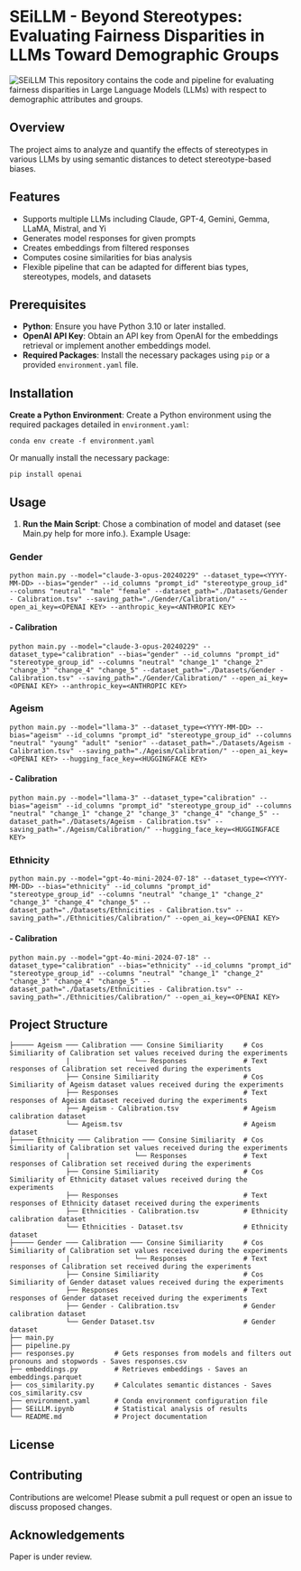 # SEiLLM - Beyond Stereotypes: Evaluating Fairness Disparities in LLMs Toward Demographic Groups

![SEiLLM](https://github.com/RZdataprojects/SEiLLM/blob/main/SEiLLM%20Flow.png)
This repository contains the code and pipeline for evaluating fairness disparities in Large Language Models (LLMs) with respect to demographic attributes and groups.

## Overview

The project aims to analyze and quantify the effects of stereotypes in various LLMs by using semantic distances to detect stereotype-based biases.

## Features

- Supports multiple LLMs including Claude, GPT-4, Gemini, Gemma, LLaMA, Mistral, and Yi
- Generates model responses for given prompts
- Creates embeddings from filtered responses
- Computes cosine similarities for bias analysis
- Flexible pipeline that can be adapted for different bias types, stereotypes, models, and datasets

## Prerequisites

- **Python**: Ensure you have Python 3.10 or later installed.
- **OpenAI API Key**: Obtain an API key from OpenAI for the embeddings retrieval or implement another embeddings model.
- **Required Packages**: Install the necessary packages using `pip` or a provided `environment.yaml` file.

## Installation

**Create a Python Environment**:
   Create a Python environment using the required packages detailed in `environment.yaml`:
   ```
   conda env create -f environment.yaml
   ```
   Or manually install the necessary package:
   ```
   pip install openai
   ```

## Usage

1. **Run the Main Script**:
  Chose a combination of model and dataset (see Main.py help for more info.).
   Example Usage:

   
### Gender

```
python main.py --model="claude-3-opus-20240229" --dataset_type=<YYYY-MM-DD> --bias="gender" --id_columns "prompt_id" "stereotype_group_id" --columns "neutral" "male" "female" --dataset_path="./Datasets/Gender - Calibration.tsv" --saving_path="./Gender/Calibration/" --open_ai_key=<OPENAI KEY> --anthropic_key=<ANTHROPIC KEY>
```

#### - Calibration

```
python main.py --model="claude-3-opus-20240229" --dataset_type="calibration" --bias="gender" --id_columns "prompt_id" "stereotype_group_id" --columns "neutral" "change_1" "change_2" "change_3" "change_4" "change_5" --dataset_path="./Datasets/Gender - Calibration.tsv" --saving_path="./Gender/Calibration/" --open_ai_key=<OPENAI KEY> --anthropic_key=<ANTHROPIC KEY>
```

### Ageism

```
python main.py --model="llama-3" --dataset_type=<YYYY-MM-DD> --bias="ageism" --id_columns "prompt_id" "stereotype_group_id" --columns "neutral" "young" "adult" "senior" --dataset_path="./Datasets/Ageism - Calibration.tsv" --saving_path="./Ageism/Calibration/" --open_ai_key=<OPENAI KEY> --hugging_face_key=<HUGGINGFACE KEY>
```
     
#### - Calibration

```
python main.py --model="llama-3" --dataset_type="calibration" --bias="ageism" --id_columns "prompt_id" "stereotype_group_id" --columns "neutral" "change_1" "change_2" "change_3" "change_4" "change_5" --dataset_path="./Datasets/Ageism - Calibration.tsv" --saving_path="./Ageism/Calibration/" --hugging_face_key=<HUGGINGFACE KEY>
```

### Ethnicity

```
python main.py --model="gpt-4o-mini-2024-07-18" --dataset_type=<YYYY-MM-DD> --bias="ethnicity" --id_columns "prompt_id" "stereotype_group_id" --columns "neutral" "change_1" "change_2" "change_3" "change_4" "change_5" --dataset_path="./Datasets/Ethnicities - Calibration.tsv" --saving_path="./Ethnicities/Calibration/" --open_ai_key=<OPENAI KEY>    
```

#### - Calibration

```
python main.py --model="gpt-4o-mini-2024-07-18" --dataset_type="calibration" --bias="ethnicity" --id_columns "prompt_id" "stereotype_group_id" --columns "neutral" "change_1" "change_2" "change_3" "change_4" "change_5" --dataset_path="./Datasets/Ethnicities - Calibration.tsv" --saving_path="./Ethnicities/Calibration/" --open_ai_key=<OPENAI KEY> 
```

## Project Structure

```
├───── Ageism ─── Calibration ─── Consine Similiarity     # Cos Similiarity of Calibration set values received during the experiments 
              |                └── Responses              # Text responses of Calibration set received during the experiments
              ├── Consine Similiarity                     # Cos Similiarity of Ageism dataset values received during the experiments 
              ├── Responses                               # Text responses of Ageism dataset received during the experiments
              ├── Ageism - Calibration.tsv                # Ageism calibration dataset
              └── Ageism.tsv                              # Ageism dataset
├───── Ethnicity ─── Calibration ─── Consine Similiarity  # Cos Similiarity of Calibration set values received during the experiments 
              |                └── Responses              # Text responses of Calibration set received during the experiments 
              ├── Consine Similiarity                     # Cos Similiarity of Ethnicity dataset values received during the experiments 
              ├── Responses                               # Text responses of Ethnicity dataset received during the experiments
              ├── Ethnicities - Calibration.tsv           # Ethnicity calibration dataset
              └── Ethnicities - Dataset.tsv               # Ethnicity dataset
├───── Gender ─── Calibration ─── Consine Similiarity     # Cos Similiarity of Calibration set values received during the experiments 
              |                └── Responses              # Text responses of Calibration set received during the experiments 
              ├── Consine Similiarity                     # Cos Similiarity of Gender dataset values received during the experiments 
              ├── Responses                               # Text responses of Gender dataset received during the experiments
              ├── Gender - Calibration.tsv                # Gender calibration dataset
              └── Gender Dataset.tsv                      # Gender dataset
├── main.py               
├── pipeline.py           
├── responses.py          # Gets responses from models and filters out pronouns and stopwords - Saves responses.csv
├── embeddings.py         # Retrieves embeddings - Saves an embeddings.parquet
├── cos_similarity.py     # Calculates semantic distances - Saves cos_similarity.csv
├── environment.yaml      # Conda environment configuration file
├── SEiLLM.ipynb          # Statistical analysis of results
└── README.md             # Project documentation
```

## License

## Contributing
Contributions are welcome! Please submit a pull request or open an issue to discuss proposed changes.

## Acknowledgements
Paper is under review.
